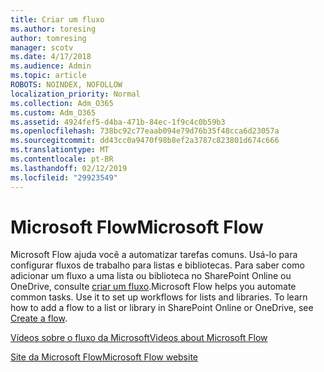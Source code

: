 ```yaml
---
title: Criar um fluxo
ms.author: toresing
author: tomresing
manager: scotv
ms.date: 4/17/2018
ms.audience: Admin
ms.topic: article
ROBOTS: NOINDEX, NOFOLLOW
localization_priority: Normal
ms.collection: Adm_O365
ms.custom: Adm_O365
ms.assetid: 4924fef5-d4ba-471b-84ec-1f9c4c0b59b3
ms.openlocfilehash: 738bc92c77eaab094e79d76b35f48cca6d23057a
ms.sourcegitcommit: dd43cc0a9470f98b8ef2a3787c823801d674c666
ms.translationtype: MT
ms.contentlocale: pt-BR
ms.lasthandoff: 02/12/2019
ms.locfileid: "29923549"
---
```

# <a name="microsoft-flow"></a><span data-ttu-id="d713b-102">Microsoft Flow</span><span class="sxs-lookup"><span data-stu-id="d713b-102">Microsoft Flow</span></span>

<span data-ttu-id="d713b-p101">Microsoft Flow ajuda você a automatizar tarefas comuns. Usá-lo para configurar fluxos de trabalho para listas e bibliotecas. Para saber como adicionar um fluxo a uma lista ou biblioteca no SharePoint Online ou OneDrive, consulte [criar um fluxo](https://go.microsoft.com/fwlink/?linkid=869408).</span><span class="sxs-lookup"><span data-stu-id="d713b-p101">Microsoft Flow helps you automate common tasks. Use it to set up workflows for lists and libraries. To learn how to add a flow to a list or library in SharePoint Online or OneDrive, see [Create a flow](https://go.microsoft.com/fwlink/?linkid=869408).</span></span>
  
[<span data-ttu-id="d713b-106">Vídeos sobre o fluxo da Microsoft</span><span class="sxs-lookup"><span data-stu-id="d713b-106">Videos about Microsoft Flow</span></span>](https://go.microsoft.com/fwlink/?linkid=864641)
  
[<span data-ttu-id="d713b-107">Site da Microsoft Flow</span><span class="sxs-lookup"><span data-stu-id="d713b-107">Microsoft Flow website</span></span>](https://go.microsoft.com/fwlink/?linkid=864642)
  

